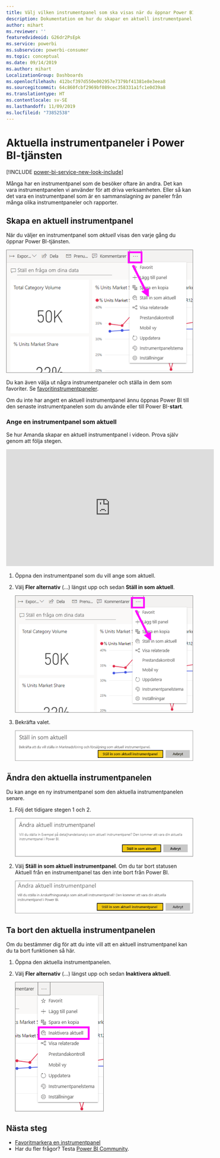 ```yaml
---
title: Välj vilken instrumentpanel som ska visas när du öppnar Power BI-tjänsten
description: Dokumentation om hur du skapar en aktuell instrumentpanel i Power BI-tjänsten
author: mihart
ms.reviewer: ''
featuredvideoid: G26dr2PsEpk
ms.service: powerbi
ms.subservice: powerbi-consumer
ms.topic: conceptual
ms.date: 09/14/2019
ms.author: mihart
LocalizationGroup: Dashboards
ms.openlocfilehash: 412bcf397d550e002957e7379bf41381e8e3eea8
ms.sourcegitcommit: 64c860fcbf2969bf089cec358331a1fc1e0d39a8
ms.translationtype: HT
ms.contentlocale: sv-SE
ms.lasthandoff: 11/09/2019
ms.locfileid: "73852538"
---
```

# <a name="featured-dashboards-in-the-power-bi-service"></a>Aktuella instrumentpaneler i Power BI-tjänsten

[!INCLUDE [power-bi-service-new-look-include](../includes/power-bi-service-new-look-include.md)]

Många har en instrumentpanel som de besöker oftare än andra. Det kan vara instrumentpanelen vi använder för att driva verksamheten. Eller så kan det vara en instrumentpanel som är en sammanslagning av paneler från många olika instrumentpaneler och rapporter.

## <a name="create-a-featured-dashboard"></a>Skapa en aktuell instrumentpanel
När du väljer en instrumentpanel som *aktuell* visas den varje gång du öppnar Power BI-tjänsten. 

![Ikonen Ange som aktuell](./media/end-user-featured/power-bi-dropdown.png)

Du kan även välja ut några instrumentpaneler och ställa in dem som favoriter. Se [favoritinstrumentpaneler](end-user-favorite.md).

Om du inte har angett en aktuell instrumentpanel ännu öppnas Power BI till den senaste instrumentpanelen som du använde eller till Power BI-**start**. 

### <a name="set-a-dashboard-as-featured"></a>Ange en instrumentpanel som aktuell
Se hur Amanda skapar en aktuell instrumentpanel i videon. Prova själv genom att följa stegen.

<iframe width="560" height="315" src="https://www.youtube.com/embed/G26dr2PsEpk" frameborder="0" allowfullscreen></iframe>


1. Öppna den instrumentpanel som du vill ange som aktuell. 
2. Välj **Fler alternativ** (…) längst upp och sedan **Ställ in som aktuell**. 
   
    ![Ikonen Ange som aktuell](./media/end-user-featured/power-bi-dropdown.png)
3. Bekräfta valet.
   
    ![Ställ in aktuell instrumentpanel](./media/end-user-featured/power-bi-featured-confirm.png)

## <a name="change-the-featured-dashboard"></a>Ändra den aktuella instrumentpanelen
Du kan ange en ny instrumentpanel som den aktuella instrumentpanelen senare.

1. Följ det tidigare stegen 1 och 2.
   
    ![Fönstret Ändra den aktuella instrumentpanelen](./media/end-user-featured/power-bi-change-feature.png)
2. Välj **Ställ in som aktuell instrumentpanel**. Om du tar bort statusen Aktuell från en instrumentpanel tas den inte bort från Power BI. 
   
    ![Meddelande som anger att åtgärden lyckades](./media/end-user-featured/power-bi-unfeature-new.png)

## <a name="remove-the-featured-dashboard"></a>Ta bort den aktuella instrumentpanelen
Om du bestämmer dig för att du inte vill att en aktuell instrumentpanel kan du ta bort funktionen så här.

1. Öppna den aktuella instrumentpanelen.
2. Välj **Fler alternativ** (…) längst upp och sedan **Inaktivera aktuell**.

    ![Inaktivera vald aktuell instrumentpanel](./media/end-user-featured/power-bi-unfeature-newer.png)
   
## <a name="next-steps"></a>Nästa steg
- [Favoritmarkera en instrumentpanel](end-user-favorite.md)
- Har du fler frågor? Testa [Power BI Community](https://community.powerbi.com/).

